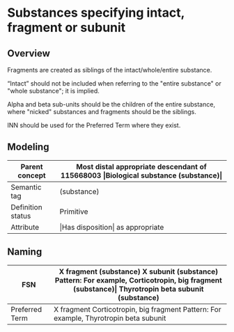 # Substances specifying intact, fragment or subunit

## Overview

Fragments are created as siblings of the intact/whole/entire substance.

“Intact” should not be included when referring to the "entire substance" or "whole substance"; it is implied.

Alpha and beta sub-units should be the children of the entire substance, where "nicked" substances and fragments should be the siblings.

INN should be used for the Preferred Term where they exist.

## Modeling

| Parent concept | Most distal appropriate descendant of 115668003 \|Biological substance (substance)\| |
|---|---|
| Semantic tag | (substance) |
| Definition status | Primitive |
| Attribute | \|Has disposition\| as appropriate |

## Naming

| FSN | X fragment (substance) X subunit (substance) Pattern: For example, Corticotropin, big fragment (substance)\| Thyrotropin beta subunit (substance) |
|---|---|
| Preferred Term | X fragment Corticotropin, big fragment Pattern: For example, Thyrotropin beta subunit |


